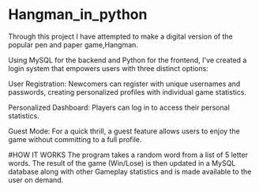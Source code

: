 # Hangman_in_python
Through this project I have attempted to make a digital version of the popular pen and paper game,Hangman. 

Using MySQL for the backend and Python for the frontend, I've created a login system that empowers users with three distinct options:

User Registration: Newcomers can register with unique usernames and passwords, creating personalized profiles with individual game statistics.

Personalized Dashboard: Players can log in to access their personal statistics.

Guest Mode: For a quick thrill, a guest feature allows users to enjoy the game without committing to a full profile.


#HOW IT WORKS
The program takes a random word from a list of 5 letter words.
The result of the game (Win/Lose) is then updated in a MySQL database along with other Gameplay statistics and is made available to the user on demand.
